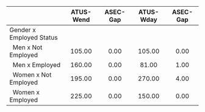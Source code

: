 
|                      |    ATUS-Wend |     ASEC-Gap |    ATUS-Wday |     ASEC-Gap |
| -------------------- | :----------: | :----------: | :----------: | :----------: |
| Gender x Employed Status |              |              |              |              |
| &nbsp;&nbsp;Men x Not Employed |       105.00 |         0.00 |       105.00 |         0.00 |
| &nbsp;&nbsp;Men x Employed |       160.00 |         0.00 |        81.00 |         1.00 |
| &nbsp;&nbsp;Women x Not Employed |       195.00 |         0.00 |       270.00 |         4.00 |
| &nbsp;&nbsp;Women x Employed |       225.00 |         0.00 |       150.00 |         0.00 |

